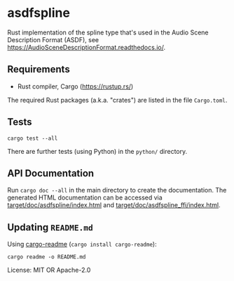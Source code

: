# asdfspline

Rust implementation of the spline type that's used in the Audio Scene
Description Format (ASDF), see
<https://AudioSceneDescriptionFormat.readthedocs.io/>.

## Requirements

* Rust compiler, Cargo (<https://rustup.rs/>)

The required Rust packages (a.k.a. "crates") are listed in the file
`Cargo.toml`.

## Tests

```
cargo test --all
```

There are further tests (using Python) in the `python/` directory.

## API Documentation

Run `cargo doc --all` in the main directory to create the documentation.
The generated HTML documentation can be accessed via
[target/doc/asdfspline/index.html](index.html) and
[target/doc/asdfspline_ffi/index.html](../asdfspline_ffi/index.html).

## Updating `README.md`

Using [cargo-readme](https://github.com/livioribeiro/cargo-readme) (`cargo install cargo-readme`):

```
cargo readme -o README.md
```

License: MIT OR Apache-2.0
